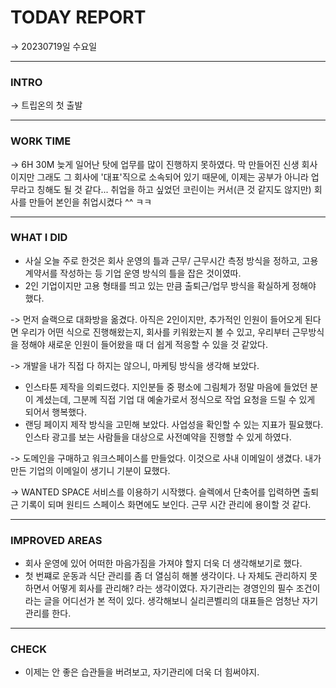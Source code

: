 # **TODAY REPORT**

→ 20230719일 수요일

---

### **INTRO**

→ 트립온의 첫 출발

---

### **WORK TIME**

→ 6H 30M
늦게 일어난 탓에 업무를 많이 진행하지 못하였다. 막 만들어진 신생 회사이지만 그래도 그 회사에 '대표'직으로 소속되어 있기 때문에, 이제는 공부가 아니라 업무라고 칭해도 될 것 같다... 취업을 하고 싶었던 코린이는 커서(큰 것 같지도 않지만) 회사를 만들어 본인을 취업시켰다 ^^ ㅋㅋ 




---

### **WHAT I DID**

- 사실 오늘 주로 한것은 회사 운영의 틀과 근무/ 근무시간 측정 방식을 정하고, 고용계약서를 작성하는 등 기업 운영 방식의 틀을 잡은 것이였따.
- 2인 기업이지만 고용 형태를 띄고 있는 만큼 출퇴근/업무 방식을 확실하게 정해야 했다.

-> 먼저 슬랙으로 대화방을 옮겼다. 아직은 2인이지만, 추가적인 인원이 들어오게 된다면 우리가 어떤 식으로 진행해왔는지, 회사를 키워왔는지 볼 수 있고, 우리부터 근무방식을 정해야 새로운 인원이 들어왔을 때 더 쉽게 적응할 수 있을 것 같았다.

-> 개발을 내가 직접 다 하지는 않으니, 마케팅 방식을 생각해 보았다. 
- 인스타툰 제작을 의뢰드렸다. 지인분들 중 평소에 그림체가 정말 마음에 들었던 분이 계셨는데, 그분께 직접 기업 대 예술가로서 정식으로 작업 요청을 드릴 수 있게 되어서 행복했다. 
- 랜딩 페이지 제작 방식을 고민해 보았다. 사업성을 확인할 수 있는 지표가 필요했다. 인스타 광고를 보는 사람들을 대상으로 사전예약을 진행할 수 있게 하였다.

-> 도메인을 구매하고 워크스페이스를 만들었다. 이것으로 사내 이메일이 생겼다. 내가 만든 기업의 이메일이 생기니 기분이 묘했다.

-> WANTED SPACE 서비스를 이용하기 시작했다. 슬렉에서 단축어를 입력하면 출퇴근 기록이 되며 원티드 스페이스 화면에도 보인다. 근무 시간 관리에 용이할 것 같다.


---

### **IMPROVED AREAS**

- 회사 운영에 있어 어떠한 마음가짐을 가져야 할지 더욱 더 생각해보기로 했다. 
- 첫 번쨰로 운동과 식단 관리를 좀 더 열심히 해볼 생각이다. 나 자체도 관리하지 못하면서 어떻게 회사를 관리해? 라는 생각이였다. 자기관리는 경영인의 필수 조건이라는 글을 어디선가 본 적이 있다. 생각해보니 실리콘벨리의 대표들은 엄청난 자기 관리를 한다. 

---

### **CHECK**

- 이제는 안 좋은 습관들을 버려보고, 자기관리에 더욱 더 힘써야지.

